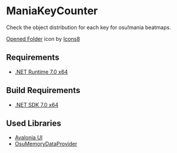 
# ManiaKeyCounter

Check the object distribution for each key for osu!mania beatmaps.

<a target="_blank" href="https://icons8.com/icon/wrVhHgaitIQx/opened-folder">Opened Folder</a> icon by <a target="_blank" href="https://icons8.com">Icons8</a>

## Requirements
- [.NET Runtime 7.0 x64](https://dotnet.microsoft.com/en-us/download/dotnet/7.0)

## Build Requirements
- [.NET SDK 7.0 x64](https://dotnet.microsoft.com/en-us/download/dotnet/7.0)

## Used Libraries

- [Avalonia UI](https://github.com/AvaloniaUI/Avalonia)
- [OsuMemoryDataProvider](https://github.com/Piotrekol/ProcessMemoryDataFinder)
